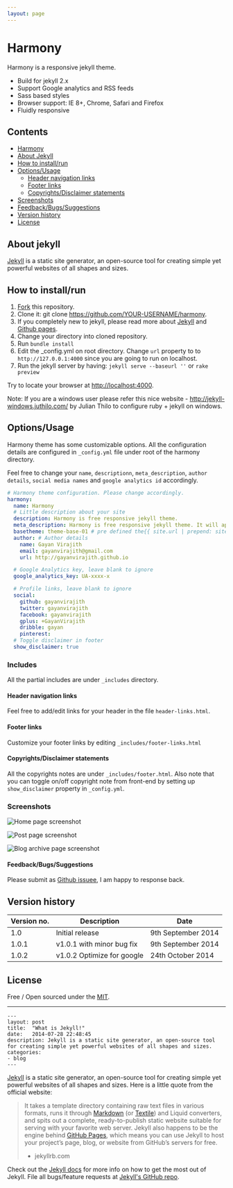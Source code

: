 ```yaml
---
layout: page
---
```

# Harmony

Harmony is a responsive jekyll theme. 

- Build for jekyll 2.x
- Support Google analytics and RSS feeds
- Sass based styles
- Browser support: IE 8+, Chrome, Safari and Firefox 
- Fluidly responsive 

## Contents

- [Harmony](#harmony)
- [About Jekyll](#about-jekyll)
- [How to install/run](#how-to-installrun)
- [Options/Usage](#optionsusage)
  - [Header navigation links](#header-navigation-links)
  - [Footer links](#footer-links)
  - [Copyrights/Disclaimer statements](#copyrightsdisclaimer-statements)
- [Screenshots](#screenshots)
- [Feedback/Bugs/Suggestions](#feedbackbugssuggestions)
- [Version history](#version-history)
- [License](#license)

## About jekyll 

[Jekyll](http://jekyllrb.com/) is a static site generator, an open-source tool for creating simple yet powerful websites of all shapes and sizes.

## How to install/run

1. [Fork](https://github.com/web-create/harmony/fork) this repository.
2. Clone it: git clone https://github.com/YOUR-USERNAME/harmony.
3. If you completely new to jekyll, please read more about [Jekyll](http://jekyllrb.com/) and [Github pages](https://help.github.com/articles/using-jekyll-with-pages).
4. Change your directory into cloned repository. 
5. Run `bundle install`
6. Edit the _config.yml on root directory. Change `url` property to to 
`http://127.0.0.1:4000` since you are going to run on localhost.
7. Run the jekyll server by having: `jekyll serve --baseurl ''` or `rake preview`   

Try to locate your browser at [http://localhost:4000](http://localhost:4000).

Note: If you are a windows user please refer this nice website - http://jekyll-windows.juthilo.com/ by Julian Thilo to configure ruby + jekyll on windows.

## Options/Usage

Harmony theme has some customizable options. All the configuration details are 
configured in `_config.yml` file under root of the harmony directory. 

Feel free to change your `name`, `descriptionn`, `meta_description`, `author details`,
`social media names` and `google analytics id` accordingly. 

``` yml
# Harmony theme configuration. Please change accordingly.
harmony:
  name: Harmony
  # Little description about your site
  description: Harmony is free responsive jekyll theme.
  meta_description: Harmony is free responsive jekyll theme. It will appear in your document head meta (for Google search results) and in your feed.xml site description.
  basetheme: theme-base-01 # pre defined the{{ site.url | prepend: site.baseurl }}mes are darken, blue-water, reddish.
  author: # Author details
    name: Gayan Virajith
    email: gayanvirajith@gmail.com
    url: http://gayanvirajith.github.io

  # Google Analytics key, leave blank to ignore
  google_analytics_key: UA-xxxx-x

  # Profile links, leave blank to ignore
  social: 
    github: gayanvirajith
    twitter: gayanvirajith
    facebook: gayanvirajith
    gplus: +GayanVirajith
    dribble: gayan
    pinterest: 
  # Toggle disclaimer in footer
  show_disclaimer: true
```

### Includes 

All the partial includes are under `_includes` directory.

#### Header navigation links

Feel free to add/edit links for your header in the file `header-links.html`.

#### Footer links

Customize your footer links by editing `_includes/footer-links.html`

#### Copyrights/Disclaimer statements

All the copyrights notes are under `_includes/footer.html`. Also note that you 
can toggle on/off copyright note from front-end by setting up `show_disclaimer` 
property in `_config.yml`. 

### Screenshots
![Home page screenshot](https://raw.githubusercontent.com/web-create/harmony/master/assets/css/images/harmony-web.jpg "Desktop screen")

![Post page screenshot](https://raw.githubusercontent.com/web-create/harmony/master/assets/css/images/harmony-web-2.jpg "Post page screenshot")

![Blog archive page screenshot](https://raw.githubusercontent.com/web-create/harmony/master/assets/css/images/harmony-web-3.jpg "Blog archive page screenshot")

#### Feedback/Bugs/Suggestions 

Please submit as [Github issuee](https://github.com/web-create/harmony/issues/new),
I am happy to response back.

Version history
---------------

| Version no. | Description  | Date |
| --- | --- | --- |
| 1.0 | Initial release | 9th September 2014 |
| 1.0.1 | v1.0.1 with minor bug fix | 9th September 2014 |
| 1.0.2 | v1.0.2 Optimize for google | 24th October 2014 |


## License

Free / Open sourced under the 
[MIT](https://github.com/web-create/harmony/blob/master/LICENSE.md).

---



```ymal
---
layout: post
title:  "What is Jekyll!"
date:   2014-07-28 22:48:45
description: Jekyll is a static site generator, an open-source tool for creating simple yet powerful websites of all shapes and sizes.
categories:
- blog
---
```



[Jekyll][jekyll] is a static site generator, an open-source tool for creating simple yet powerful websites of all shapes and sizes. Here is a little quote from the official website:

> It takes a template directory containing raw text files in various formats, runs it through [Markdown][markdown] (or [Textile][textile]) and Liquid converters, and spits out a complete, ready-to-publish static website suitable for serving with your favorite web server. Jekyll also happens to be the engine behind [GitHub Pages][github-pages], which means you can use Jekyll to host your project’s page, blog, or website from GitHub’s servers for free.
> - jekyllrb.com

Check out the [Jekyll docs][jekyll] for more info on how to get the most out of Jekyll. File all bugs/feature requests at [Jekyll's GitHub repo][jekyll-gh].

[jekyll-gh]: https://github.com/mojombo/jekyll
[jekyll]:    http://jekyllrb.com
[markdown]: http://daringfireball.net/projects/markdown/
[textile]: http://redcloth.org/textile
[github-pages]: http://pages.github.com/


